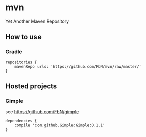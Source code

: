# mvn


Yet Another Maven Repository

## How to use


### Gradle

```
repositories {
    mavenRepo urls: 'https://github.com/FbN/mvn/raw/master/'
} 
```

## Hosted projects

### Gimple 

see https://github.com/FbN/gimple

```
dependencies {
    compile 'com.github.Gimple:Gimple:0.1.1'
}
```



